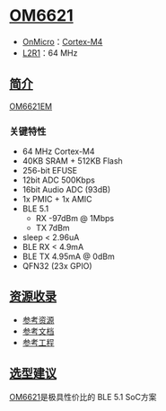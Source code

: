 ﻿# [OM6621](https://github.com/SoCXin/OM6621)

* [OnMicro](https://www.onmicro.com.cn/)：[Cortex-M4](https://github.com/SoCXin/Cortex)
* [L2R1](https://github.com/SoCXin/Level)：64 MHz 

## [简介](https://github.com/SoCXin/OM6621/wiki)

[OM6621EM](https://www.onmicro.com.cn/portal/article/index/cid/40/id/782.html)  

### 关键特性

* 64 MHz Cortex-M4
* 40KB SRAM + 512KB Flash
* 256-bit EFUSE
* 12bit ADC 500Kbps
* 16bit Audio ADC (93dB)
* 1x PMIC + 1x AMIC
* BLE 5.1
    * RX -97dBm @ 1Mbps
    * TX 7dBm
* sleep < 2.96uA
* BLE RX < 4.9mA
* BLE TX 4.95mA @ 0dBm
* QFN32 (23x GPIO)

## [资源收录](https://github.com/SoCXin)

* [参考资源](src/)
* [参考文档](docs/)
* [参考工程](project/)

## [选型建议](https://github.com/SoCXin)

[OM6621](https://github.com/SoCXin/OM6621)是极具性价比的 BLE 5.1 SoC方案

